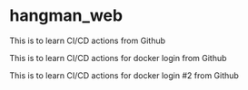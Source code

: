 # hangman_web

This is to learn CI/CD actions from Github

This is to learn CI/CD actions for docker login from Github

This is to learn CI/CD actions for docker login #2 from Github

